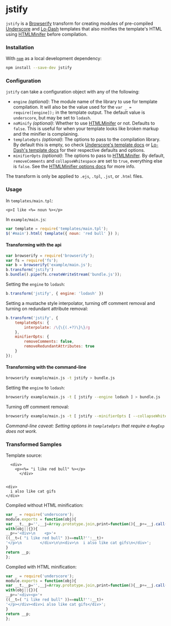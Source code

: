 jstify
======

`jstify` is a [Browserify](https://github.com/substack/node-browserify) transform for creating modules of pre-compiled [Underscore](https://github.com/jashkenas/underscore) and [Lo-Dash](https://github.com/lodash/lodash) templates that also minifies the template's HTML using [HTMLMinifer](https://github.com/kangax/html-minifier) before compilation.

### Installation ###
With [`npm`](http://npmjs.org/) as a local development dependency:

```bash
npm install --save-dev jstify
```


### Configuration ###

`jstify` can take a configuration object with any of the following:

* `engine` _(optional)_: The module name of the library to use for template compilation. It will also be the value used for the `var _ = require([engine]);` in the template output. The default value is `underscore`, but may be set to `lodash`.
* `noMinify` _(optional)_: Whether to use [HTMLMinifer](https://github.com/kangax/html-minifier) or not. Defaults to `false`. This is useful for when your template looks like broken markup and the minifier is complaining.
* `templateOpts` _(optional)_: The options to pass to the compilation library. By default this is empty, so check [Underscore's template docs](http://underscorejs.org/#template) or [Lo-Dash's template docs](http://lodash.com/docs#template) for their respective defaults and options.
* `minifierOpts` _(optional)_: The options to pass to [HTMLMinifer](https://github.com/kangax/html-minifier). By default, `removeComments` and `collapseWhitespace` are set to `true`, everything else is `false`. See the [HTMLMinifier options docs](http://perfectionkills.com/experimenting-with-html-minifier/#options) for more info.

The transform is only be applied to `.ejs`, `.tpl`, `.jst`, or `.html` files.

### Usage ###

In `templates/main.tpl`:
```html+erb
<p>I like <%= noun %></p>
```

In `example/main.js`:
```js
var template = require('templates/main.tpl');
$('#main').html( template({ noun: 'red bull' }) );
```

#### Transforming with the api ####

```js
var browserify = require('browserify');
var fs = require('fs');
var b = browserify('example/main.js');
b.transform('jstify')
b.bundle().pipe(fs.createWriteStream('bundle.js'));
```

Setting the `engine` to `lodash`:
```js
b.transform('jstify', { engine: 'lodash' })
```

Setting a mustache style interpolator, turning off comment removal and turning on redundant attribute removal:
```js
b.transform('jstify', {
    templateOpts: {
        interpolate: /\{\{(.+?)\}\}/g
    },
    minifierOpts: {
        removeComments: false,
        removeRedundantAttributes: true
    }
});
```

#### Transforming with the command-line ####

```bash
browserify example/main.js -t jstify > bundle.js
```

Setting the `engine` to `lodash`:
```bash
browserify example/main.js -t [ jstify --engine lodash ] > bundle.js
```

Turning off comment removal:
```bash
browserify example/main.js -t [ jstify --minifierOpts [ --collapseWhitespace 0 ] ] > bundle.js
```

_Command-line caveat: Setting options in `templateOpts` that require a `RegExp` does not work._

### Transformed Samples ###

Template source:
```html+erb
  <div>
    <p><%= "i like red bull" %></p>
      </div>


<div>
  i also like cat gifs
</div>
```

Compiled without HTML minification:
```js
var _ = require('underscore');
module.exports = function(obj){
var __t,__p='',__j=Array.prototype.join,print=function(){__p+=__j.call(arguments,'');};
with(obj||{}){
__p+='<div>\n    <p>'+
((__t=( "i like red bull" ))==null?'':__t)+
'</p>\n        </div>\n\n<div>\n  i also like cat gifs\n</div>';
}
return __p;
};
```

Compiled with HTML minification:
```js
var _ = require('underscore');
module.exports = function(obj){
var __t,__p='',__j=Array.prototype.join,print=function(){__p+=__j.call(arguments,'');};
with(obj||{}){
__p+='<div><p>'+
((__t=( "i like red bull" ))==null?'':__t)+
'</p></div><div>i also like cat gifs</div>';
}
return __p;
};
```
